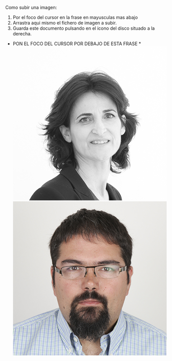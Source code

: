Como subir una imagen:

1. Por el foco del cursor en la frase en mayusculas mas abajo
2. Arrastra aqui mismo el fichero de imagen a subir.
3. Guarda este documento pulsando en el icono del disco situado a la derecha.


* PON EL FOCO DEL CURSOR POR DEBAJO DE ESTA FRASE *
![Patricia-Moreira2.jpg](/imgs/personas/Patricia-Moreira2.jpg)
![Manuel-Guijarro2.jpg](/imgs/personas/Manuel-Guijarro2.jpg)






